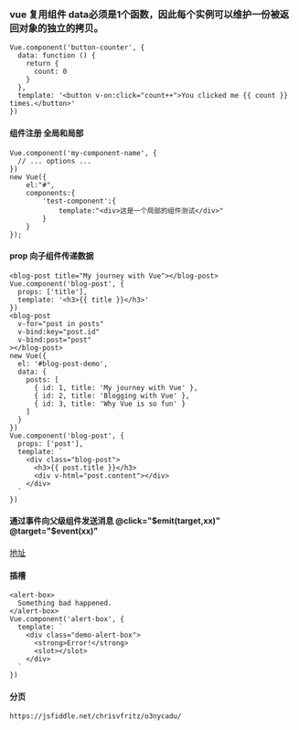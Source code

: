 ### vue 复用组件 data必须是1个函数，因此每个实例可以维护一份被返回对象的独立的拷贝。
```
Vue.component('button-counter', {
  data: function () {
    return {
      count: 0
    }
  },
  template: '<button v-on:click="count++">You clicked me {{ count }} times.</button>'
})
```
#### 组件注册  全局和局部
```
Vue.component('my-component-name', {
  // ... options ...
})
new Vue({
    el:"#",
    components:{
        'test-component':{
            template:"<div>这是一个局部的组件测试</div>"
        }
    }
});
```
#### prop 向子组件传递数据
```
<blog-post title="My journey with Vue"></blog-post>
Vue.component('blog-post', {
  props: ['title'],
  template: '<h3>{{ title }}</h3>'
})
<blog-post
  v-for="post in posts"
  v-bind:key="post.id"
  v-bind:post="post"
></blog-post>
new Vue({
  el: '#blog-post-demo',
  data: {
    posts: [
      { id: 1, title: 'My journey with Vue' },
      { id: 2, title: 'Blogging with Vue' },
      { id: 3, title: 'Why Vue is so fun' }
    ]
  }
})
Vue.component('blog-post', {
  props: ['post'],
  template: `
    <div class="blog-post">
      <h3>{{ post.title }}</h3>
      <div v-html="post.content"></div>
    </div>
  `
})
```
#### 通过事件向父级组件发送消息 @click="$emit(target,xx)"  @target="$event(xx)" 
[地址](https://cn.vuejs.org/v2/guide/components.html#%E5%9F%BA%E6%9C%AC%E7%A4%BA%E4%BE%8B)
#### 插槽
```
<alert-box>
  Something bad happened.
</alert-box>
Vue.component('alert-box', {
  template: `
    <div class="demo-alert-box">
      <strong>Error!</strong>
      <slot></slot>
    </div>
  `
})

```
#### 分页
```
https://jsfiddle.net/chrisvfritz/o3nycadu/
```

